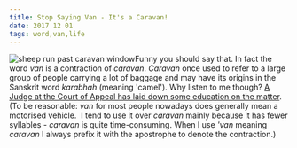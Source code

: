 ```yaml
---
title: Stop Saying Van - It's a Caravan!
date: 2017 12 01
tags: word,van,life
---
```


![sheep run past caravan window](/wp-content/uploads/2017/12/IGP0742_edited-1024x819.jpeg)Funny you should say that. In fact the word _van_ is a contraction of _caravan_. _Caravan_ once used to refer to a large group of people carrying a lot of baggage and may have its origins in the Sanskrit word _karabhah_ (meaning 'camel'). Why listen to me though? [A Judge at the Court of Appeal has laid down some education on the matter](http://www.caravantimes.co.uk/news/people/human-interest/origins-of-the-word-caravan-revealed-by-high-court-judge-$21381619.htm). (To be reasonable: _van_ for most people nowadays does generally mean a motorised vehicle.  I tend to use it over _caravan_ mainly because it has fewer syllables - _caravan_ is quite time-consuming. When I use _'van_ meaning _caravan_ I always prefix it with the apostrophe to denote the contraction.)
